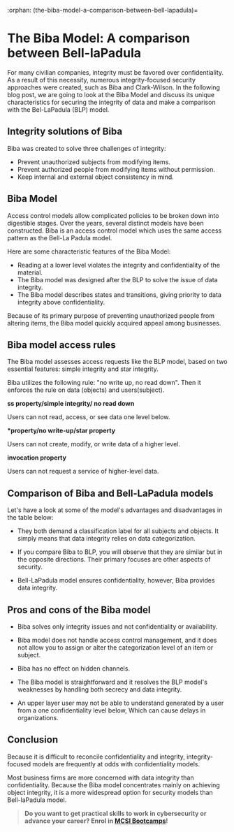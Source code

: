:orphan:
(the-biba-model-a-comparison-between-bell-lapadula)=

# The Biba Model: A comparison between Bell-laPadula

For many civilian companies, integrity must be favored over confidentiality. As a result of this necessity, numerous integrity-focused security approaches were created, such as Biba and Clark-Wilson. In the following blog post, we are going to look at the Biba Model and discuss its unique characteristics for securing the integrity of data and make a comparison with the Bel-LaPadula (BLP) model.

## Integrity solutions of Biba

Biba was created to solve three challenges of integrity:

- Prevent unauthorized subjects from modifying items.
- Prevent authorized people from modifying items without permission.
- Keep internal and external object consistency in mind.

## Biba Model

Access control models allow complicated policies to be broken down into digestible stages. Over the years, several distinct models have been constructed. Biba is an access control model which uses the same access pattern as the Bell-La Padula model.

Here are some characteristic features of the Biba Model:

- Reading at a lower level violates the integrity and confidentiality of the material.
- The Biba model was designed after the BLP to solve the issue of data integrity.
- The Biba model describes states and transitions, giving priority to data integrity above confidentiality.

Because of its primary purpose of preventing unauthorized people from altering items, the Biba model quickly acquired appeal among businesses.

## Biba model access rules

The Biba model assesses access requests like the BLP model, based on two essential features: simple integrity and star integrity.

Biba utilizes the following rule: "no write up, no read down". Then it enforces the rule on data (objects) and users(subject).

**ss property/simple integrity/ no read down**

Users can not read, access, or see data one level below.

**\*property/no write-up/star property**

Users can not create, modify, or write data of a higher level.

**invocation property**

Users can not request a service of higher-level data.

## Comparison of Biba and Bell-LaPadula models

Let's have a look at some of the model's advantages and disadvantages in the table below:

- They both demand a classification label for all subjects and objects. It simply means that data integrity relies on data categorization.

- If you compare Biba to BLP, you will observe that they are similar but in the opposite directions. Their primary focuses are other aspects of security.

- Bell-LaPadula model ensures confidentiality, however, Biba provides data integrity.

## Pros and cons of the Biba model

- Biba solves only integrity issues and not confidentiality or availability.

- Biba model does not handle access control management, and it does not allow you to assign or alter the categorization level of an item or subject.

- Biba has no effect on hidden channels.

- The Biba model is straightforward and it resolves the BLP model's weaknesses by handling both secrecy and data integrity.

- An upper layer user may not be able to understand generated by a user from a one confidentiality level below, Which can cause delays in organizations.

## Conclusion

Because it is difficult to reconcile confidentiality and integrity, integrity-focused models are frequently at odds with confidentiality models.

Most business firms are more concerned with data integrity than confidentiality. Because the Biba model concentrates mainly on achieving object integrity, it is a more widespread option for security models than Bell-laPadula model.

> **Do you want to get practical skills to work in cybersecurity or advance your career? Enrol in [MCSI Bootcamps](https://www.mosse-institute.com/bootcamps.html)!**

